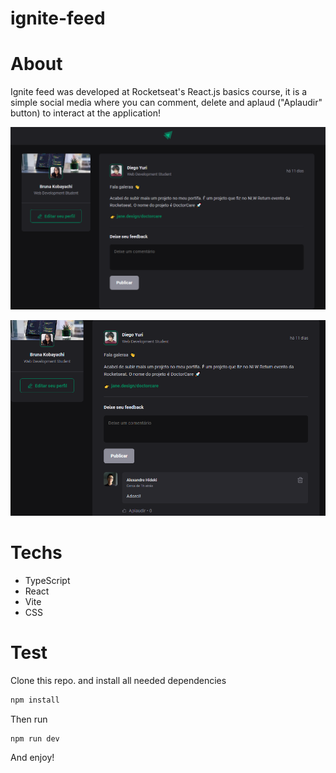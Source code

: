 # ignite-feed
# About
Ignite feed was developed at Rocketseat's React.js basics course, it is a simple social media where you can comment, delete and aplaud ("Aplaudir" button) to interact at the application!
<p align="center"> <img src="./1.png"> </p> 
<p align="center"> <img src="./2.png"> </p> 

# Techs
- TypeScript
- React
- Vite
- CSS

# Test
Clone this repo. and install all needed dependencies

```bash
npm install
```
Then run 
```bash
npm run dev
```
And enjoy!


